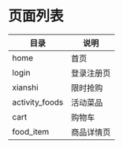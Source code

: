 # 页面列表

| 目录 | 说明 |
| --- | --- |
| home | 首页 |
| login | 登录注册页 |
| xianshi | 限时抢购 |
| activity_foods | 活动菜品 |
| cart | 购物车 |
| food_item | 商品详情页 |